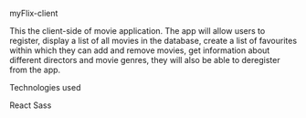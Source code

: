 myFlix-client

This the client-side of movie application. The app will allow users to register, display a list of all movies in the database, create a list of favourites within which they can add and remove movies, get information about different directors and movie genres, they will also be able to deregister from the app.

Technologies used

React
Sass
